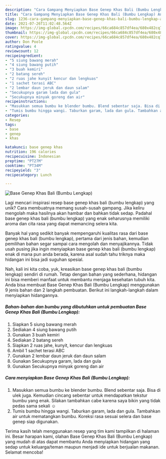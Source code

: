 ```yaml
---
description: "Cara Gampang Menyiapkan Base Genep Khas Bali (Bumbu Lengkap) Anti Gagal"
title: "Cara Gampang Menyiapkan Base Genep Khas Bali (Bumbu Lengkap) Anti Gagal"
slug: 1236-cara-gampang-menyiapkan-base-genep-khas-bali-bumbu-lengkap-anti-gagal
date: 2021-07-26T11:02:48.564Z
image: https://img-global.cpcdn.com/recipes/66ca684c857df4ea/680x482cq70/base-genep-khas-bali-bumbu-lengkap-foto-resep-utama.jpg
thumbnail: https://img-global.cpcdn.com/recipes/66ca684c857df4ea/680x482cq70/base-genep-khas-bali-bumbu-lengkap-foto-resep-utama.jpg
cover: https://img-global.cpcdn.com/recipes/66ca684c857df4ea/680x482cq70/base-genep-khas-bali-bumbu-lengkap-foto-resep-utama.jpg
author: Don Poole
ratingvalue: 4
reviewcount: 12
recipeingredient:
- "5 siung bawang merah"
- "4 siung bawang putih"
- "3 buah kemiri"
- "2 batang sereh"
- "2 ruas jahe kunyit kencur dan lengkuas"
- "1 sachet terasi ABC"
- "2 lembar daun jeruk dan daun salam"
- "Secukupnya garam lada dan gula"
- "Secukupnya minyak goreng dan air"
recipeinstructions:
- "Masukkan semua bumbu ke blender bumbu. Blend sebentar saja. Bisa di ulek juga. Kemudian cincang sebentar untuk mendapatkan tekstur bumbu yang enak. Silakan tambahkan cabe karena saya bikin yang tidak pedas sama sekali ☺️"
- "Tumis bumbu hingga wangi. Taburkan garam, lada dan gula. Tambahkan air untuk mematangkan bumbu. Koreksi rasa sesuai selera dan base genep siap digunakan."
categories:
- Resep
tags:
- base
- genep
- khas

katakunci: base genep khas 
nutrition: 196 calories
recipecuisine: Indonesian
preptime: "PT27M"
cooktime: "PT34M"
recipeyield: "3"
recipecategory: Lunch

---
```



![Base Genep Khas Bali (Bumbu Lengkap)](https://img-global.cpcdn.com/recipes/66ca684c857df4ea/680x482cq70/base-genep-khas-bali-bumbu-lengkap-foto-resep-utama.jpg)

Lagi mencari inspirasi resep base genep khas bali (bumbu lengkap) yang unik? Cara membuatnya memang susah-susah gampang. Jika keliru mengolah maka hasilnya akan hambar dan bahkan tidak sedap. Padahal base genep khas bali (bumbu lengkap) yang enak seharusnya memiliki aroma dan cita rasa yang dapat memancing selera kita.



Banyak hal yang sedikit banyak mempengaruhi kualitas rasa dari base genep khas bali (bumbu lengkap), pertama dari jenis bahan, kemudian pemilihan bahan segar sampai cara mengolah dan menyajikannya. Tidak usah pusing jika ingin menyiapkan base genep khas bali (bumbu lengkap) enak di mana pun anda berada, karena asal sudah tahu triknya maka hidangan ini bisa jadi suguhan spesial.


Nah, kali ini kita coba, yuk, kreasikan base genep khas bali (bumbu lengkap) sendiri di rumah. Tetap dengan bahan yang sederhana, hidangan ini bisa memberi manfaat untuk membantu menjaga kesehatan tubuh kita. Anda bisa membuat Base Genep Khas Bali (Bumbu Lengkap) menggunakan 9 jenis bahan dan 2 langkah pembuatan. Berikut ini langkah-langkah dalam menyiapkan hidangannya.

<!--inarticleads1-->

##### Bahan-bahan dan bumbu yang dibutuhkan untuk pembuatan Base Genep Khas Bali (Bumbu Lengkap):

1. Siapkan 5 siung bawang merah
1. Sediakan 4 siung bawang putih
1. Gunakan 3 buah kemiri
1. Sediakan 2 batang sereh
1. Siapkan 2 ruas jahe, kunyit, kencur dan lengkuas
1. Ambil 1 sachet terasi ABC
1. Gunakan 2 lembar daun jeruk dan daun salam
1. Gunakan Secukupnya garam, lada dan gula
1. Gunakan Secukupnya minyak goreng dan air




<!--inarticleads2-->

##### Cara menyiapkan Base Genep Khas Bali (Bumbu Lengkap):

1. Masukkan semua bumbu ke blender bumbu. Blend sebentar saja. Bisa di ulek juga. Kemudian cincang sebentar untuk mendapatkan tekstur bumbu yang enak. Silakan tambahkan cabe karena saya bikin yang tidak pedas sama sekali ☺️
1. Tumis bumbu hingga wangi. Taburkan garam, lada dan gula. Tambahkan air untuk mematangkan bumbu. Koreksi rasa sesuai selera dan base genep siap digunakan.




Terima kasih telah menggunakan resep yang tim kami tampilkan di halaman ini. Besar harapan kami, olahan Base Genep Khas Bali (Bumbu Lengkap) yang mudah di atas dapat membantu Anda menyiapkan hidangan yang sedap untuk keluarga/teman maupun menjadi ide untuk berjualan makanan. Selamat mencoba!
